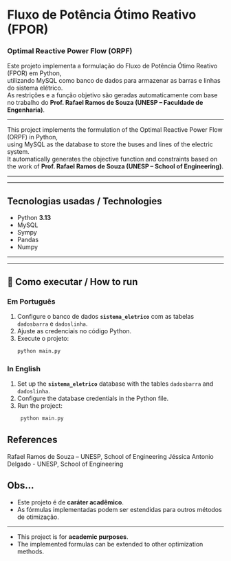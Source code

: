 # Fluxo de Potência Ótimo Reativo (FPOR)  
### Optimal Reactive Power Flow (ORPF)

Este projeto implementa a formulação do Fluxo de Potência Ótimo Reativo (FPOR) em Python,  
utilizando MySQL como banco de dados para armazenar as barras e linhas do sistema elétrico.  
As restrições e a função objetivo são geradas automaticamente com base no trabalho do **Prof. Rafael Ramos de Souza (UNESP – Faculdade de Engenharia)**.  

---

This project implements the formulation of the Optimal Reactive Power Flow (ORPF) in Python,  
using MySQL as the database to store the buses and lines of the electric system.  
It automatically generates the objective function and constraints based on the work of **Prof. Rafael Ramos de Souza (UNESP – School of Engineering)**.  

---


---

## Tecnologias usadas / Technologies
- Python **3.13**
- MySQL
- Sympy
- Pandas
- Numpy  

---

---

## 🚀 Como executar / How to run

### Em Português
1. Configure o banco de dados **`sistema_eletrico`** com as tabelas `dadosbarra` e `dadoslinha`.  
2. Ajuste as credenciais no código Python.  
3. Execute o projeto:  
   ```bash
   python main.py

### In English
1. Set up the **`sistema_eletrico`** database with the tables `dadosbarra` and `dadoslinha`.
2. Configure the database credentials in the Python file.
3. Run the project:
    ```bash
     python main.py

## References
Rafael Ramos de Souza – UNESP, School of Engineering
Jéssica Antonio Delgado - UNESP, School of Engineering

## Obs...
- Este projeto é de **caráter acadêmico**.
- As fórmulas implementadas podem ser estendidas para outros métodos de otimização.

---
  
- This project is for **academic purposes**.  
- The implemented formulas can be extended to other optimization methods.
